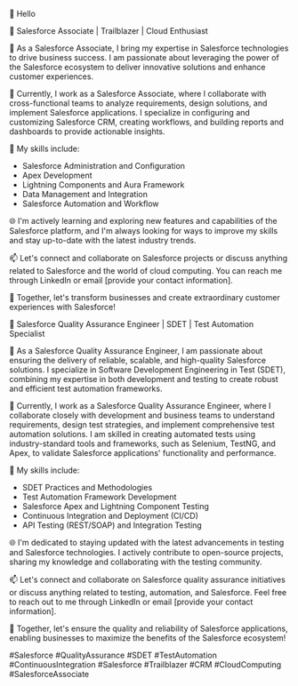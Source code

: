 👋 Hello

🔭 Salesforce Associate | Trailblazer | Cloud Enthusiast

🌟 As a Salesforce Associate, I bring my expertise in Salesforce technologies to drive business success. I am passionate about leveraging the power of the Salesforce ecosystem to deliver innovative solutions and enhance customer experiences.

💼 Currently, I work as a Salesforce Associate, where I collaborate with cross-functional teams to analyze requirements, design solutions, and implement Salesforce applications. I specialize in configuring and customizing Salesforce CRM, creating workflows, and building reports and dashboards to provide actionable insights.

🚀 My skills include:
- Salesforce Administration and Configuration
- Apex Development
- Lightning Components and Aura Framework
- Data Management and Integration
- Salesforce Automation and Workflow

🌐 I'm actively learning and exploring new features and capabilities of the Salesforce platform, and I'm always looking for ways to improve my skills and stay up-to-date with the latest industry trends.

📫 Let's connect and collaborate on Salesforce projects or discuss anything related to Salesforce and the world of cloud computing. You can reach me through LinkedIn or email [provide your contact information].

🌈 Together, let's transform businesses and create extraordinary customer experiences with Salesforce!


🔎 Salesforce Quality Assurance Engineer | SDET | Test Automation Specialist

🌟 As a Salesforce Quality Assurance Engineer, I am passionate about ensuring the delivery of reliable, scalable, and high-quality Salesforce solutions. I specialize in Software Development Engineering in Test (SDET), combining my expertise in both development and testing to create robust and efficient test automation frameworks.

💼 Currently, I work as a Salesforce Quality Assurance Engineer, where I collaborate closely with development and business teams to understand requirements, design test strategies, and implement comprehensive test automation solutions. I am skilled in creating automated tests using industry-standard tools and frameworks, such as Selenium, TestNG, and Apex, to validate Salesforce applications' functionality and performance.

🚀 My skills include:
- SDET Practices and Methodologies
- Test Automation Framework Development
- Salesforce Apex and Lightning Component Testing
- Continuous Integration and Deployment (CI/CD)
- API Testing (REST/SOAP) and Integration Testing

🌐 I'm dedicated to staying updated with the latest advancements in testing and Salesforce technologies. I actively contribute to open-source projects, sharing my knowledge and collaborating with the testing community.

📫 Let's connect and collaborate on Salesforce quality assurance initiatives or discuss anything related to testing, automation, and Salesforce. Feel free to reach out to me through LinkedIn or email [provide your contact information].

🌈 Together, let's ensure the quality and reliability of Salesforce applications, enabling businesses to maximize the benefits of the Salesforce ecosystem!

#Salesforce #QualityAssurance #SDET #TestAutomation #ContinuousIntegration #Salesforce #Trailblazer #CRM #CloudComputing #SalesforceAssociate

